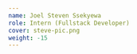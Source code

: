 ```yaml
---
name: Joel Steven Ssekyewa
role: Intern (Fullstack Developer)
cover: steve-pic.png
weight: -15
---
```

